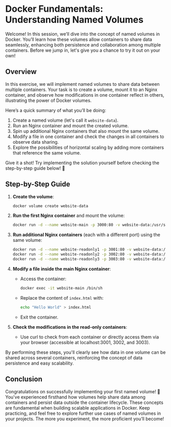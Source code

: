 # Docker Fundamentals: Understanding Named Volumes

Welcome! In this session, we’ll dive into the concept of named volumes in Docker. You’ll learn how these volumes allow containers to share data seamlessly, enhancing both persistence and collaboration among multiple containers. Before we jump in, let's give you a chance to try it out on your own!

## Overview

In this exercise, we will implement named volumes to share data between multiple containers. Your task is to create a volume, mount it to an Nginx container, and observe how modifications in one container reflect in others, illustrating the power of Docker volumes.

Here’s a quick summary of what you’ll be doing:

1. Create a named volume (let's call it `website-data`).
2. Run an Nginx container and mount the created volume.
3. Spin up additional Nginx containers that also mount the same volume.
4. Modify a file in one container and check the changes in all containers to observe data sharing.
5. Explore the possibilities of horizontal scaling by adding more containers that reference the same volume.

Give it a shot! Try implementing the solution yourself before checking the step-by-step guide below! 🚀

## Step-by-Step Guide

1. **Create the volume**:

   ```bash
   docker volume create website-data
   ```

2. **Run the first Nginx container** and mount the volume:

   ```bash
   docker run -d --name website-main -p 3000:80 -v website-data:/usr/share/nginx/html nginx:1.27.0
   ```

3. **Run additional Nginx containers** (each with a different port) using the same volume:

   ```bash
   docker run -d --name website-readonly1 -p 3001:80 -v website-data:/usr/share/nginx/html:ro nginx:1.27.0
   docker run -d --name website-readonly2 -p 3002:80 -v website-data:/usr/share/nginx/html:ro nginx:1.27.0
   docker run -d --name website-readonly3 -p 3003:80 -v website-data:/usr/share/nginx/html:ro nginx:1.27.0
   ```

4. **Modify a file inside the main Nginx container**:

   - Access the container:
     ```bash
     docker exec -it website-main /bin/sh
     ```
   - Replace the content of `index.html` with:
     ```bash
     echo "Hello World" > index.html
     ```
   - Exit the container.

5. **Check the modifications in the read-only containers**:
   - Use curl to check from each container or directly access them via your browser (accessible at localhost:3001, 3002, and 3003).

By performing these steps, you'll clearly see how data in one volume can be shared across several containers, reinforcing the concept of data persistence and easy scalability.

## Conclusion

Congratulations on successfully implementing your first named volume! 🎉 You've experienced firsthand how volumes help share data among containers and persist data outside the container lifecycle. These concepts are fundamental when building scalable applications in Docker. Keep practicing, and feel free to explore further use cases of named volumes in your projects. The more you experiment, the more proficient you’ll become!
